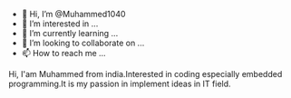 - 👋 Hi, I’m @Muhammed1040
- 👀 I’m interested in ...
- 🌱 I’m currently learning ...
- 💞️ I’m looking to collaborate on ...
- 📫 How to reach me ...

<!---
Muhammed1040/Muhammed1040 is a ✨ special ✨ repository because its `README.md` (this file) appears on your GitHub profile.
You can click the Preview link to take a look at your changes.
--->
Hi, I'am Muhammed from india.Interested in coding especially embedded programming.It is my passion in implement ideas in IT field.
